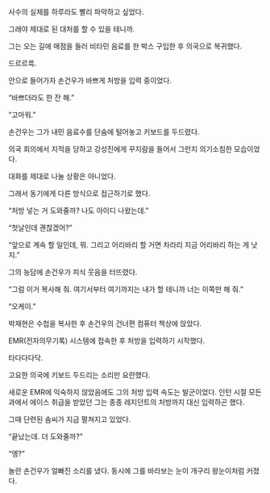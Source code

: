 사수의 실체를 하루라도 빨리 파악하고 싶었다.

그래야 제대로 된 대처를 할 수 있을 테니까.

그는 오는 길에 매점을 들러 비타민 음료를 한 박스 구입한 후 의국으로 복귀했다.

드르르륵.

안으로 들어가자 손건우가 바쁘게 처방을 입력 중이었다.

“바쁘더라도 한 잔 해.”

“고마워.”

손건우는 그가 내민 음료수를 단숨에 털어놓고 키보드를 두드렸다.

의국 회의에서 지적을 당하고 강성진에게 꾸지람을 들어서 그런지 의기소침한 모습이었다.

대화를 제대로 나눌 상황은 아니었다.

그래서 동기에게 다른 방식으로 접근하기로 했다.

“처방 넣는 거 도와줄까? 나도 아이디 나왔는데.”

“첫날인데 괜찮겠어?”

“앞으로 계속 할 일인데, 뭐. 그리고 어리바리 할 거면 차라리 지금 어리바리 하는 게 낫지.”

그의 농담에 손건우가 피식 웃음을 터뜨렸다.

“그럼 이거 복사해 줘. 여기서부터 여기까지는 내가 할 테니까 너는 이쪽만 해 줘.”

“오케이.”

박재현은 수첩을 복사한 후 손건우의 건너편 컴퓨터 책상에 앉았다.

EMR(전자의무기록) 시스템에 접속한 후 처방을 입력하기 시작했다.

타다다다닥.

고요한 의국에 키보드 두드리는 소리만 요란했다.

새로운 EMR에 익숙하지 않았음에도 그의 처방 입력 속도는 발군이었다. 인턴 시절 모든 과에서 에이스 취급을 받았던 그는 종종 레지던트의 처방까지 대신 입력하곤 했다.

그때 단련된 솜씨가 지금 펼쳐지고 있었다.

“끝났는데. 더 도와줄까?”

“엥?”

놀란 손건우가 얼빠진 소리를 냈다. 동시에 그를 바라보는 눈이 개구리 왕눈이처럼 커졌다.